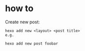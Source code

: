 # how to
Create new post:

```
hexo add new <layout> <post title>
e.g.

hexo add new post foobar
```
